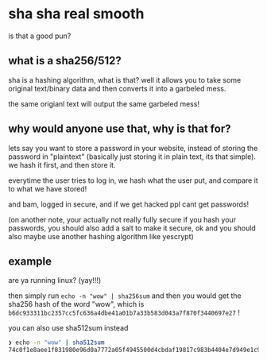 # sha sha real smooth

is that a good pun?

## what is a sha256/512?

sha is a hashing algorithm, what is that? well it allows you to
take some original text/binary data and then converts it into a garbeled
mess.

the same origianl text will output the same garbeled mess!

## why would anyone use that, why is that for?

lets say you want to store a password in your website, instead of storing
the password in "plaintext" (basically just storing it in plain text, its that
simple). we hash it first, and then store it.

everytime the user tries to log in, we hash what the user put, and compare
it to what we have stored!

and bam, logged in secure, and if we get hacked ppl cant get passwords!

(on another note, your actually not really fully secure if you hash
your passwords, you should also add a salt to make it secure, ok and you
should also maybe use another hashing algorithm like yescrypt)

## example

are ya running linux? (yay!!!)

then simply run `echo -n "wow" | sha256sum` and then you would
get the sha256 hash of the word "wow", which is
`b6dc933311bc2357cc5fc636a4dbe41a01b7a33b583d043a7f870f3440697e27` !

you can also use sha512sum instead

```sh
❯ echo -n "wow" | sha512sum
74c0f1e8aee1f831980e96d0a7772a05f4945500d4cbdaf19817c983b4404e7d949e1c90fcdbeacb6efc6f334fd22eb706f94b9ee45c4b9d6bad6e0a79c77cfd  -
```
